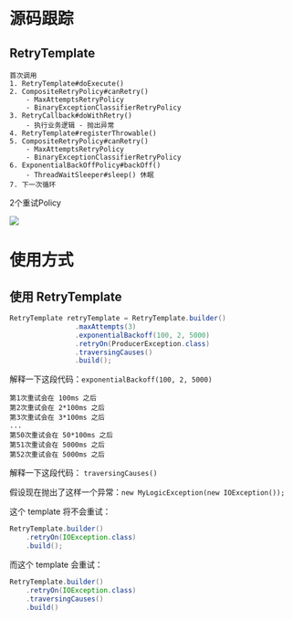 # 源码跟踪

## RetryTemplate

```
首次调用
1. RetryTemplate#doExecute()
2. CompositeRetryPolicy#canRetry()
    - MaxAttemptsRetryPolicy
    - BinaryExceptionClassifierRetryPolicy
3. RetryCallback#doWithRetry()
    - 执行业务逻辑 - 抛出异常
4. RetryTemplate#registerThrowable()
5. CompositeRetryPolicy#canRetry()
    - MaxAttemptsRetryPolicy
    - BinaryExceptionClassifierRetryPolicy
6. ExponentialBackOffPolicy#backOff()
    - ThreadWaitSleeper#sleep() 休眠
7. 下一次循环
```



2个重试Policy

![](https://technotes.oss-cn-shenzhen.aliyuncs.com/2024/202504181523713.png)

# 使用方式

## 使用 RetryTemplate

```java
RetryTemplate retryTemplate = RetryTemplate.builder()
                .maxAttempts(3)
                .exponentialBackoff(100, 2, 5000)
                .retryOn(ProducerException.class)
                .traversingCauses()
                .build();
```

解释一下这段代码：`exponentialBackoff(100, 2, 5000)`

```
第1次重试会在 100ms 之后
第2次重试会在 2*100ms 之后
第3次重试会在 3*100ms 之后
...
第50次重试会在 50*100ms 之后
第51次重试会在 5000ms 之后
第52次重试会在 5000ms 之后
```

解释一下这段代码： `traversingCauses()`

假设现在抛出了这样一个异常：`new MyLogicException(new IOException());`

这个 template 将不会重试：

```java
RetryTemplate.builder()
    .retryOn(IOException.class)
    .build();
```

而这个 template 会重试：

```java
RetryTemplate.builder()
    .retryOn(IOException.class)
    .traversingCauses()
    .build()
```

